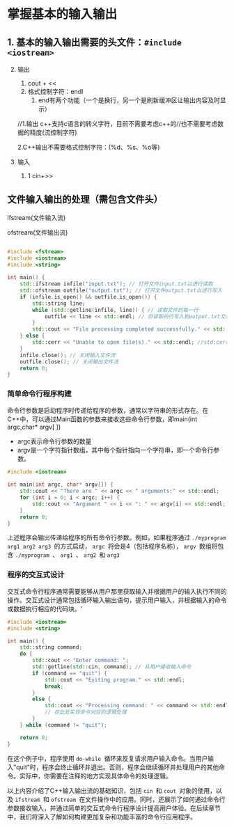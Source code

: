# 掌握基本的输入输出

## 1. 基本的输入输出需要的头文件：`#include <iostream>`

2. 输出

    1. cout + <<
    2. 格式控制字符：endl
        1. end有两个功能（一个是换行，另一个是刷新缓冲区让输出内容及时显示）


    //1.输出 c++支持c语言的转义字符，目前不需要考虑c++的//也不需要考虑数据的精度(流控制字符)

    2.C++输出不需要格式控制字符：(%d、%s、%o等)

3. 输入
    1. 1 cin+>>



## 文件输入输出的处理（需包含文件头）

ifstream(文件输入流)

ofstream(文件输出流)

```c++

#include <fstream>
#include <iostream>
#include <string>
 
int main() {
    std::ifstream infile("input.txt"); // 打开文件input.txt以进行读取
    std::ofstream outfile("output.txt"); // 打开文件output.txt以进行写入
    if (infile.is_open() && outfile.is_open()) {
        std::string line;
        while (std::getline(infile, line)) { // 读取文件的每一行
            outfile << line << std::endl; // 将读取的行写入到output.txt文件中
        }
        std::cout << "File processing completed successfully." << std::endl;
    } else {
        std::cerr << "Unable to open file(s)." << std::endl; //std:cerr用于输出错误信息	std:clog用于输出日志信息，通常也是错误或调试信息，但也有可能会被缓冲
    }
    infile.close(); // 关闭输入文件流
    outfile.close(); // 关闭输出文件流
    return 0;
}
```

###  简单命令行程序构建

命令行参数是启动程序时传递给程序的参数，通常以字符串的形式存在。在C++中，可以通过Main函数的参数来接收这些命令行参数，即main(int argc,char* argv[ ])

* argc表示命令行参数的数量
* argv是一个字符指针数组，其中每个指针指向一个字符串，即一个命令行参数。

```c++
#include <iostream>
 
int main(int argc, char* argv[]) {
    std::cout << "There are " << argc << " arguments:" << std::endl;
    for (int i = 0; i < argc; i++) {
        std::cout << "Argument " << i << ": " << argv[i] << std::endl;
    } 
    return 0;
}
```

上述程序会输出传递给程序的所有命令行参数。例如，如果程序通过 `./myprogram arg1 arg2 arg3 `的方式启动， `argc `将会是4（包括程序名称）， `argv `数组将包含 `./myprogram `、 `arg1 `、 `arg2 `和 `arg3 `



### 程序的交互式设计

交互式命令行程序通常需要能够从用户那里获取输入并根据用户的输入执行不同的操作。交互式设计通常包括循环输入输出语句，提示用户输入，并根据输入的命令或数据执行相应的代码块。‘

```c++
#include <iostream>
#include <string>

int main() {
    std::string command;
    do {
        std::cout << "Enter command: ";
        std::getline(std::cin, command); // 从用户接收输入命令
        if (command == "quit") {
            std::cout << "Exiting program." << std::endl;
            break;
        }
        else {
            std::cout << "Processing command: " << command << std::endl;
            // 在此处实现命令对应的逻辑处理
        }
    } while (command != "quit");

    return 0;  
}

```

在这个例子中，程序使用 `do-while `循环来反复请求用户输入命令。当用户输入"quit"时，程序会终止循环并退出。否则，程序会继续循环并处理用户的其他命令。实际中，你需要在注释的地方实现具体命令的处理逻辑。

以上内容介绍了C++输入输出流的基础知识，包括 `cin `和 `cout `对象的使用，以及 `ifstream `和 `ofstream `在文件操作中的应用。同时，还展示了如何通过命令行参数接收输入，并通过简单的交互式命令行程序设计提高用户体验。在后续章节中，我们将深入了解如何构建更加复杂和功能丰富的命令行应用程序。

